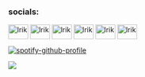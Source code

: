 <h3 align="left">socials:</h3>
<p align="left">
<a href="https://dev.to/lrik" target="blank"><img align="center" src="https://www.svgrepo.com/show/349334/dev-to.svg" alt="lrik" height="30" width="40" /></a>
<a href="https://twitter.com/lrik" target="blank"><img align="center" src="https://www.svgrepo.com/show/404650/twitter-social-media-bird-animal.svg" alt="lrik" height="30" width="40" /></a>
<a href="https://fb.com/lrik" target="blank"><img align="center" src="https://www.svgrepo.com/show/475647/facebook-color.svg" alt="lrik" height="30" width="40" /></a>
<a href="https://dribbble.com/lrik" target="blank"><img align="center" src="https://www.svgrepo.com/show/343549/dribble-network-communication-internet-interaction.svg" alt="lrik" height="30" width="40" /></a>
<a href="https://www.youtube.com/c/lrik" target="blank"><img align="center" src="https://www.svgrepo.com/show/475700/youtube-color.svg" alt="lrik" height="30" width="40" /></a>
<a href="https://discord.com/users/927061241128681533" target="blank"><img align="center" src="https://www.svgrepo.com/show/353655/discord-icon.svg" alt="lrik" height="30" width="40" /></a>
</p>

[![spotify-github-profile](https://spotify-github-profile.vercel.app/api/view?uid=56wc9i40994rcx5a7y10durth&cover_image=true&theme=novatorem&show_offline=true&background_color=000000&interchange=false&bar_color_cover=false&bar_color=006eff)](https://spotify-github-profile.vercel.app/api/view?uid=56wc9i40994rcx5a7y10durth&redirect=true)

![](https://komarev.com/ghpvc/?username=dondastreet&style=plastic&color=000001)
